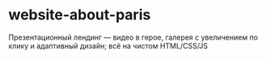 # website-about-paris
Презентационный лендинг — видео в герое, галерея с увеличением по клику и адаптивный дизайн; всё на чистом HTML/CSS/JS

